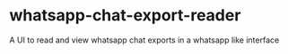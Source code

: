 # whatsapp-chat-export-reader
A UI to read and view whatsapp chat exports in a whatsapp like interface
